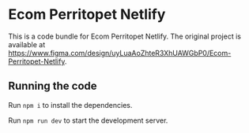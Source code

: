 
  # Ecom Perritopet Netlify

  This is a code bundle for Ecom Perritopet Netlify. The original project is available at https://www.figma.com/design/uyLuaAoZhteR3XhUAWGbP0/Ecom-Perritopet-Netlify.

  ## Running the code

  Run `npm i` to install the dependencies.

  Run `npm run dev` to start the development server.
  